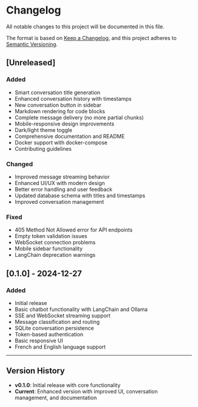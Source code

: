 # Changelog

All notable changes to this project will be documented in this file.

The format is based on [Keep a Changelog](https://keepachangelog.com/en/1.0.0/),
and this project adheres to [Semantic Versioning](https://semver.org/spec/v2.0.0.html).

## [Unreleased]

### Added
- Smart conversation title generation
- Enhanced conversation history with timestamps
- New conversation button in sidebar
- Markdown rendering for code blocks
- Complete message delivery (no more partial chunks)
- Mobile-responsive design improvements
- Dark/light theme toggle
- Comprehensive documentation and README
- Docker support with docker-compose
- Contributing guidelines

### Changed
- Improved message streaming behavior
- Enhanced UI/UX with modern design
- Better error handling and user feedback
- Updated database schema with titles and timestamps
- Improved conversation management

### Fixed
- 405 Method Not Allowed error for API endpoints
- Empty token validation issues
- WebSocket connection problems
- Mobile sidebar functionality
- LangChain deprecation warnings

## [0.1.0] - 2024-12-27

### Added
- Initial release
- Basic chatbot functionality with LangChain and Ollama
- SSE and WebSocket streaming support
- Message classification and routing
- SQLite conversation persistence
- Token-based authentication
- Basic responsive UI
- French and English language support

---

## Version History

- **v0.1.0**: Initial release with core functionality
- **Current**: Enhanced version with improved UI, conversation management, and documentation
